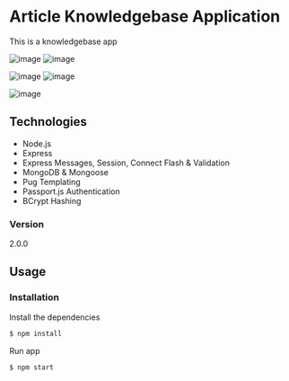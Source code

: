 # Article Knowledgebase Application

This is a knowledgebase app 


![image](log.png)
![image](register.png)

![image](Articles.png)
![image](Addart.png)

![image](db.png)


## Technologies
* Node.js
* Express
* Express Messages, Session, Connect Flash & Validation
* MongoDB & Mongoose
* Pug Templating
* Passport.js Authentication
* BCrypt Hashing

### Version
2.0.0

## Usage


### Installation

Install the dependencies

```sh
$ npm install
```
Run app

```sh
$ npm start
```
